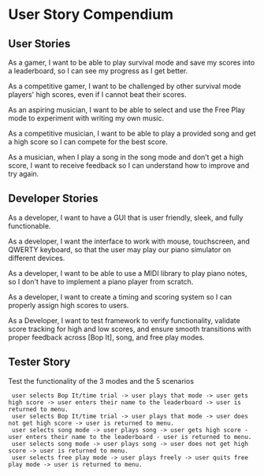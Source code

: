 # User Story Compendium

## User Stories

As a gamer, I want to be able to play survival mode and save my scores into a leaderboard, so I can see my progress as I get better.

As a competitive gamer, I want to be challenged by other survival mode players' high scores, even if I cannot beat their scores.

As an aspiring musician, I want to be able to select and use the Free Play mode to experiment with writing my own music.

As a competitive musician, I want to be able to play a provided song and get a high score so I can compete for the best score.

As a musician, when I play a song in the song mode and don’t get a high score, I want to receive feedback so I can understand how to improve and try again.

## Developer Stories

As a developer, I want to have a GUI that is user friendly, sleek, and fully functionable.

As a developer, I want the interface to work with mouse, touchscreen, and QWERTY keyboard, so that the user may play our piano simulator on different devices.

As a developer, I want to be able to use a MIDI library to play piano notes, so I don't have to implement a piano player from scratch.

As a developer, I want to create a timing and scoring system so I can properly assign high scores to users.

As a Developer, I want to test framework to verify functionality, validate score tracking for high and low scores, and ensure smooth transitions with proper feedback across [Bop It], song, and free play modes.

## Tester Story

Test the functionality of the 3 modes and the 5 scenarios 

     user selects Bop It/time trial -> user plays that mode -> user gets high score -> user enters their name to the leaderboard -> user is returned to menu. 
     user selects Bop It/time trial -> user plays that mode -> user does not get high score -> user is returned to menu. 
     user selects song mode -> user plays song -> user gets high score - user enters their name to the leaderboard - user is returned to menu. 
     user selects song mode -> user plays song -> user does not get high score -> user is returned to menu. 
     user selects free play mode -> user plays freely -> user quits free play mode -> user is returned to menu. 
